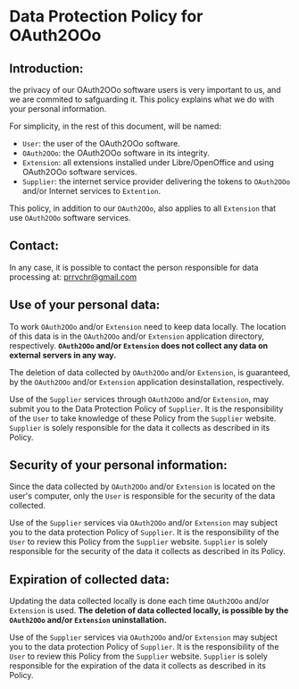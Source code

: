 # Data Protection Policy for OAuth2OOo

## Introduction:

the privacy of our OAuth2OOo software users is very important to us, and we are commited to safguarding it.
This policy explains what we do with your personal information.

For simplicity, in the rest of this document, will be named:
- `User`: the user of the OAuth2OOo software.
- `OAuth2OOo`: the OAuth2OOo software in its integrity.
- `Extension`: all extensions installed under Libre/OpenOffice and using OAuth2OOo software services.
- `Supplier`: the internet service provider delivering the tokens to `OAuth2OOo` and/or Internet services to `Extention`.

This policy, in addition to our `OAuth2OOo`, also applies to all `Extension` that use `OAuth2OOo` software services.

## Contact:

In any case, it is possible to contact the person responsible for data processing at:
prrvchr@gmail.com

## Use of your personal data:

To work `OAuth2OOo` and/or `Extension` need to keep data locally.
The location of this data is in the `OAuth2OOo` and/or `Extension` application directory, respectively.
**`OAuth2OOo` and/or `Extension` does not collect any data on external servers in any way.**

The deletion of data collected by `OAuth2OOo` and/or `Extension`, is guaranteed, by the `OAuth2OOo` and/or `Extension` application desinstallation, respectively.

Use of the `Supplier` services through `OAuth2OOo` and/or `Extension`, may submit you to the Data Protection Policy of `Supplier`. It is the responsibility of the `User` to take knowledge of these Policy from the `Supplier` website.
`Supplier` is solely responsible for the data it collects as described in its Policy.

## Security of your personal information:

Since the data collected by `OAuth2OOo` and/or `Extension` is located on the user's computer, only the `User` is responsible for the security of the data collected.

Use of the `Supplier` services via `OAuth2OOo` and/or `Extension` may subject you to the data protection Policy of `Supplier`. It is the responsibility of the `User` to review this Policy from the `Supplier` website.
`Supplier` is solely responsible for the security of the data it collects as described in its Policy.


## Expiration of collected data:

Updating the data collected locally is done each time `OAuth2OOo` and/or `Extension` is used.
**The deletion of data collected locally, is possible by the `OAuth2OOo` and/or `Extension` uninstallation.**

Use of the `Supplier` services via `OAuth2OOo` and/or `Extension` may subject you to the data protection Policy of `Supplier`. It is the responsibility of the `User` to review this Policy from the `Supplier` website.
`Supplier` is solely responsible for the expiration of the data it collects as described in its Policy.